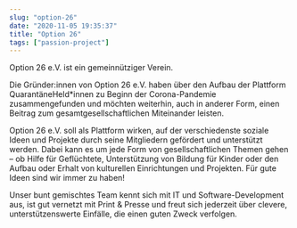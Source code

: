 ```yaml
---
slug: "option-26"
date: "2020-11-05 19:35:37"
title: "Option 26"
tags: ["passion-project"]
---
```


Option 26 e.V. ist ein gemeinnütziger Verein.

Die Gründer:innen von Option 26 e.V. haben über den Aufbau der Plattform QuarantäneHeld\*innen zu Beginn der Corona-Pandemie zusammengefunden und möchten weiterhin, auch in anderer Form, einen Beitrag zum gesamtgesellschaftlichen Miteinander leisten.

Option 26 e.V. soll als Plattform wirken, auf der verschiedenste soziale Ideen und Projekte durch seine Mitgliedern gefördert und unterstützt werden. Dabei kann es um jede Form von gesellschaftlichen Themen gehen – ob Hilfe für Geflüchtete, Unterstützung von Bildung für Kinder oder den Aufbau oder Erhalt von kulturellen Einrichtungen und Projekten. Für gute Ideen sind wir immer zu haben!

Unser bunt gemischtes Team kennt sich mit IT und Software-Development aus, ist gut vernetzt mit Print & Presse und freut sich jederzeit über clevere, unterstützenswerte Einfälle, die einen guten Zweck verfolgen.
